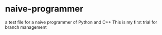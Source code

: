 # naive-programmer
a test file for a naive programmer of Python and C++
This is my first trial for branch management

